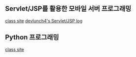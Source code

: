 
## Servlet/JSP를 활용한 모바일 서버 프로그래밍
[class site](https://tacademy.skplanet.com/live/player/onlineLectureDetail.action?seq=100)
[devlunch4's Servlet/JSP log](https://github.com/devlunch4/TAcademyServletJSPMobileServerProgramming)

## Python 프로그래밍
[class site](https://tacademy.skplanet.com/live/player/onlineLectureDetail.action?seq=89)

